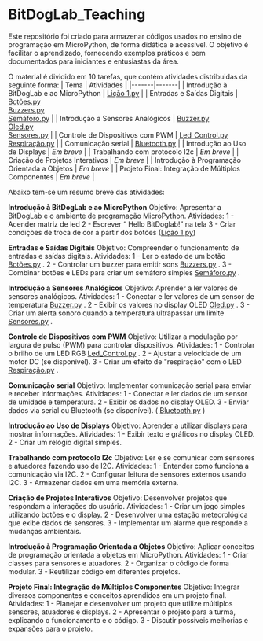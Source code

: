 # BitDogLab_Teaching

Este repositório foi criado para armazenar códigos usados no ensino de programação em MicroPython, de forma didática e acessível. O objetivo é facilitar o aprendizado, fornecendo exemplos práticos e bem documentados para iniciantes e entusiastas da área.

O material é dividido em 10 tarefas, que contém atividades distribuidas da seguinte forma:
| Tema | Atividades |
|-------|-------|
| Introdução à BitDogLab e ao MicroPython | [Lição 1.py](https://github.com/JoaoRemondi/BitDogLab_Teaching/blob/main/C%C3%B3digos/Li%C3%A7%C3%A3o%201/Li%C3%A7%C3%A3o%201.py) |
| Entradas e Saídas Digitais | [Botões.py](https://github.com/JoaoRemondi/BitDogLab_Teaching/blob/main/C%C3%B3digos/Li%C3%A7%C3%A3o%202/Bot%C3%B5es.py) <br> [Buzzers.py](https://github.com/JoaoRemondi/BitDogLab_Teaching/blob/main/C%C3%B3digos/Li%C3%A7%C3%A3o%202/Buzzers.py) <br> [Semáforo.py](https://github.com/JoaoRemondi/BitDogLab_Teaching/blob/main/C%C3%B3digos/Li%C3%A7%C3%A3o%202/Sem%C3%A1foro.py) |
| Introdução a Sensores Analógicos | [Buzzer.py](https://github.com/JoaoRemondi/BitDogLab_Teaching/blob/main/C%C3%B3digos/Li%C3%A7%C3%A3o%203/Buzzer.py) <br> [Oled.py](https://github.com/JoaoRemondi/BitDogLab_Teaching/blob/main/C%C3%B3digos/Li%C3%A7%C3%A3o%203/Oled.py) <br> [Sensores.py](https://github.com/JoaoRemondi/BitDogLab_Teaching/blob/main/C%C3%B3digos/Li%C3%A7%C3%A3o%203/Sensores.py) |
| Controle de Dispositivos com PWM | [Led_Control.py](https://github.com/JoaoRemondi/BitDogLab_Teaching/blob/main/C%C3%B3digos/Li%C3%A7%C3%A3o%204/Led_Control.py) <br> [Respiração.py](https://github.com/JoaoRemondi/BitDogLab_Teaching/blob/main/C%C3%B3digos/Li%C3%A7%C3%A3o%204/Respira%C3%A7%C3%A3o.py) |
| Comunicação serial | [Bluetooth.py](https://github.com/JoaoRemondi/BitDogLab_Teaching/blob/main/C%C3%B3digos/Li%C3%A7%C3%A3o%205/Bluetooth.py) |
| Introdução ao Uso de Displays | _Em breve_ |
| Trabalhando com protocolo I2c | _Em breve_ |
| Criação de Projetos Interativos | _Em breve_ |
| Introdução à Programação Orientada a Objetos | _Em breve_ |
| Projeto Final: Integração de Múltiplos Componentes | _Em breve_ |


Abaixo tem-se um resumo breve das atividades:


**Introdução à BitDogLab e ao MicroPython**
Objetivo: Apresentar a BitDogLab e o ambiente de programação MicroPython.
Atividades: 
1 - Acender matriz de led
2 - Escrever “ Hello BitDoglab!” na tela
3 - Criar condições de troca de cor a partir dos botões
([Lição 1.py](https://github.com/JoaoRemondi/BitDogLab_Teaching/blob/main/C%C3%B3digos/Li%C3%A7%C3%A3o%201/Li%C3%A7%C3%A3o%201.py))

**Entradas e Saídas Digitais**
Objetivo: Compreender o funcionamento de entradas e saídas digitais.
Atividades:
1 - Ler o estado de um botão [Botões.py](https://github.com/JoaoRemondi/BitDogLab_Teaching/blob/main/C%C3%B3digos/Li%C3%A7%C3%A3o%202/Bot%C3%B5es.py) .
2 - Controlar um buzzer para emitir sons [Buzzers.py](https://github.com/JoaoRemondi/BitDogLab_Teaching/blob/main/C%C3%B3digos/Li%C3%A7%C3%A3o%202/Buzzers.py) .
3 - Combinar botões e LEDs para criar um semáforo simples [Semáforo.py](https://github.com/JoaoRemondi/BitDogLab_Teaching/blob/main/C%C3%B3digos/Li%C3%A7%C3%A3o%202/Sem%C3%A1foro.py) .

**Introdução a Sensores Analógicos**
Objetivo: Aprender a ler valores de sensores analógicos.
Atividades:
1 - Conectar e ler valores de um sensor de temperatura [Buzzer.py](https://github.com/JoaoRemondi/BitDogLab_Teaching/blob/main/C%C3%B3digos/Li%C3%A7%C3%A3o%203/Buzzer.py) .
2 - Exibir os valores no display OLED [Oled.py](https://github.com/JoaoRemondi/BitDogLab_Teaching/blob/main/C%C3%B3digos/Li%C3%A7%C3%A3o%203/Oled.py) .
3 - Criar um alerta sonoro quando a temperatura ultrapassar um limite [Sensores.py](https://github.com/JoaoRemondi/BitDogLab_Teaching/blob/main/C%C3%B3digos/Li%C3%A7%C3%A3o%203/Sensores.py) .

**Controle de Dispositivos com PWM**
Objetivo: Utilizar a modulação por largura de pulso (PWM) para controlar dispositivos.
Atividades:
1 - Controlar o brilho de um LED RGB [Led_Control.py](https://github.com/JoaoRemondi/BitDogLab_Teaching/blob/main/C%C3%B3digos/Li%C3%A7%C3%A3o%204/Led_Control.py) .
2 - Ajustar a velocidade de um motor DC (se disponível).
3 - Criar um efeito de "respiração" com o LED [Respiração.py](https://github.com/JoaoRemondi/BitDogLab_Teaching/blob/main/C%C3%B3digos/Li%C3%A7%C3%A3o%204/Respira%C3%A7%C3%A3o.py) .

**Comunicação serial**
Objetivo: Implementar comunicação serial para enviar e receber informações.
Atividades:
1 - Conectar e ler dados de um sensor de umidade e temperatura.
2 - Exibir os dados no display OLED.
3 - Enviar dados via serial ou Bluetooth (se disponível).
(  [Bluetooth.py](https://github.com/JoaoRemondi/BitDogLab_Teaching/blob/main/C%C3%B3digos/Li%C3%A7%C3%A3o%205/Bluetooth.py) )

**Introdução ao Uso de Displays**
Objetivo: Aprender a utilizar displays para mostrar informações.
Atividades:
1 - Exibir texto e gráficos no display OLED.
2 - Criar um relógio digital simples.

**Trabalhando com protocolo I2c**
Objetivo: Ler e se comunicar com sensores e atuadores fazendo uso de I2C.
Atividades:
1 - Entender como funciona a comunicação via I2C.
2 - Configurar leitura de sensores externos usando I2C.
3 - Armazenar dados em uma memória externa.

**Criação de Projetos Interativos**
Objetivo: Desenvolver projetos que respondam a interações do usuário.
Atividades:
1 - Criar um jogo simples utilizando botões e o display.
2 - Desenvolver uma estação meteorológica que exibe dados de sensores.
3 - Implementar um alarme que responde a mudanças ambientais.

**Introdução à Programação Orientada a Objetos**
 Objetivo: Aplicar conceitos de programação orientada a objetos em MicroPython.
Atividades:
1 - Criar classes para sensores e atuadores.
2 - Organizar o código de forma modular.
3 - Reutilizar código em diferentes projetos.

**Projeto Final: Integração de Múltiplos Componentes**
Objetivo: Integrar diversos componentes e conceitos aprendidos em um projeto final.
Atividades:
1 - Planejar e desenvolver um projeto que utilize múltiplos sensores, atuadores e displays.
2 - Apresentar o projeto para a turma, explicando o funcionamento e o código.
3 - Discutir possíveis melhorias e expansões para o projeto.

